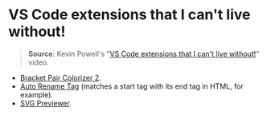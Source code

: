 <!-- markdownlint-disable MD026 -->

# VS Code extensions that I can't live without!

<!-- markdownlint-enable MD026 -->

> **Source**: Kevin Powell's "[VS Code extensions that I can't live without!](https://youtu.be/plEwInSiqgw)" video.

- [Bracket Pair Colorizer 2](https://marketplace.visualstudio.com/items?itemName=CoenraadS.bracket-pair-colorizer-2).
- [Auto Rename Tag](https://marketplace.visualstudio.com/items?itemName=formulahendry.auto-rename-tag) (matches a start tag with its end tag in HTML, for example).
- [SVG Previewer](https://marketplace.visualstudio.com/items?itemName=vitaliymaz.vscode-svg-previewer).
